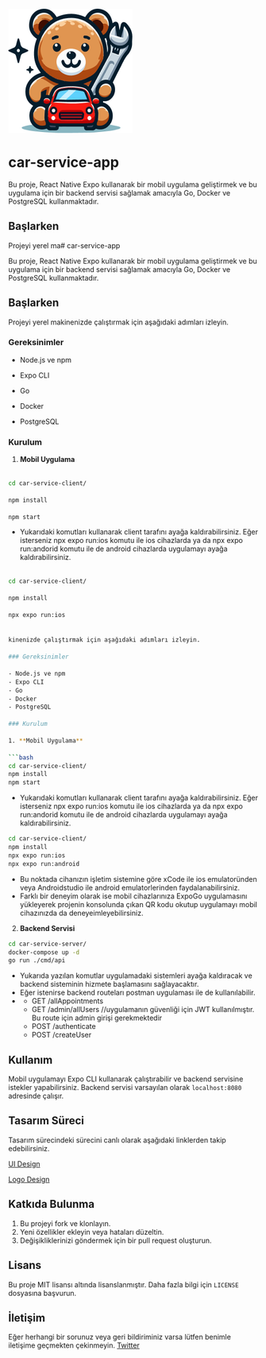 ![Car Service Logo](logo.png)
# car-service-app 

Bu proje, React Native Expo kullanarak bir mobil uygulama geliştirmek ve bu uygulama için bir backend servisi sağlamak amacıyla Go, Docker ve PostgreSQL kullanmaktadır.

## Başlarken

Projeyi yerel ma# car-service-app


Bu proje, React Native Expo kullanarak bir mobil uygulama geliştirmek ve bu uygulama için bir backend servisi sağlamak amacıyla Go, Docker ve PostgreSQL kullanmaktadır.


## Başlarken


Projeyi yerel makinenizde çalıştırmak için aşağıdaki adımları izleyin.


### Gereksinimler


- Node.js ve npm

- Expo CLI

- Go

- Docker

- PostgreSQL


### Kurulum


1. **Mobil Uygulama**


```bash

cd car-service-client/

npm install

npm start

```

- Yukarıdaki komutları kullanarak client tarafını ayağa kaldırabilirsiniz. Eğer isterseniz npx expo run:ios komutu ile ios cihazlarda ya da npx expo run:andorid komutu ile de android cihazlarda uygulamayı ayağa kaldırabilirsiniz.


```bash

cd car-service-client/

npm install

npx expo run:ios


kinenizde çalıştırmak için aşağıdaki adımları izleyin.

### Gereksinimler

- Node.js ve npm
- Expo CLI
- Go
- Docker
- PostgreSQL

### Kurulum

1. **Mobil Uygulama**

```bash
cd car-service-client/
npm install
npm start
```
- Yukarıdaki komutları kullanarak client tarafını ayağa kaldırabilirsiniz. Eğer isterseniz npx expo run:ios komutu ile ios cihazlarda ya da npx expo run:andorid komutu ile de android cihazlarda uygulamayı ayağa kaldırabilirsiniz.

```bash
cd car-service-client/
npm install
npx expo run:ios
npx expo run:android
```
- Bu noktada cihanızın işletim sistemine göre xCode ile ios emulatoründen veya Androidstudio ile android emulatorlerinden faydalanabilirsiniz.
- Farklı bir deneyim olarak ise mobil cihazlarınıza ExpoGo uygulamasını yükleyerek projenin konsolunda çıkan QR kodu okutup uygulamayı mobil cihazınızda da deneyeimleyebilirsiniz.

2. **Backend Servisi**

```bash
cd car-service-server/
docker-compose up -d
go run ./cmd/api
```
- Yukarıda yazılan komutlar uygulamadaki sistemleri ayağa kaldıracak ve backend sisteminin hizmete başlamasını sağlayacaktır.
- Eğer istenirse backend routeları postman uygulaması ile de kullanılabilir.
- - GET /allAppointments
  - GET /admin/allUsers //uygulamanın güvenliği için JWT kullanılmıştır. Bu route için admin girişi gerekmektedir
  - POST /authenticate
  - POST /createUser
## Kullanım

Mobil uygulamayı Expo CLI kullanarak çalıştırabilir ve backend servisine istekler yapabilirsiniz. Backend servisi varsayılan olarak `localhost:8080` adresinde çalışır.

## Tasarım Süreci

Tasarım sürecindeki sürecini canlı olarak aşağıdaki linklerden takip edebilirsiniz.

[UI Design](https://www.figma.com/file/eiyLX7wlRrIAYJ6n7h7b3P/Kafein-Winter2024-SW?type=design&node-id=0%3A1&mode=design&t=GVnznzkkwryvPKKN-1)

[Logo Design](https://www.figma.com/file/mC33hhVDK4o5SNIYsc3O7n/Expo-App-Icon-%26-Splash-(Community)?type=design&node-id=0%3A1&mode=design&t=NUsW3kQx6ATPpfor-1)

## Katkıda Bulunma

1. Bu projeyi fork ve klonlayın.
2. Yeni özellikler ekleyin veya hataları düzeltin.
3. Değişikliklerinizi göndermek için bir pull request oluşturun.

## Lisans

Bu proje MIT lisansı altında lisanslanmıştır. Daha fazla bilgi için `LICENSE` dosyasına başvurun.

## İletişim

Eğer herhangi bir sorunuz veya geri bildiriminiz varsa lütfen benimle iletişime geçmekten çekinmeyin.
[Twitter](https://twitter.com/sameterkanboz)

